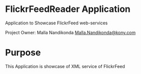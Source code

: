 FlickrFeedReader Application
=======================

Application to Showcase FlickrFeed web-services

Project Owner: Malla Nandikonda <Malla.Nandikonda@kony.com>

# Purpose
This Application is showcase of XML service of FlickrFeed

